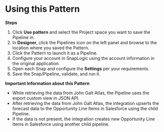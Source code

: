 # Using this Pattern

**Steps**

1. Click **Use pattern** and select the Project space you want to save the Pipeline in.
2. In **Designer**, click the Pipelines icon on the left panel and browse to the location where you saved the Pattern.
3. Click the Pattern to launch it as a Pipeline.
4. Configure your account in SnapLogic using the account information in the original application.
5. Open each Snap and configure the **Settings** per your requirements.
6. Save the Snap/Pipeline, validate, and run it.

**Important Information about this Pattern**

* While retrieving the data from John Galt Atlas, the Pipeline uses the export custom view in JSON API.
* After retrieving the data from John Galt Atlas, the integration upserts the forecast data to the Opportunity Line Items in Salesforce using the child Pipeline.&#x20;
* If the data is not present, the integration creates new Opportunity Line Items in Salesforce using another child pipeline.&#x20;
